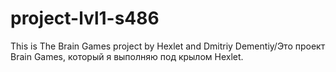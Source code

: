 # project-lvl1-s486
This is The Brain Games project by Hexlet and Dmitriy Dementiy/Это проект Brain Games, который я выполняю под крылом Hexlet.
